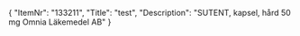 {
  "ItemNr": "133211",
  "Title": "test",
  "Description": "SUTENT, kapsel, hård 50 mg Omnia Läkemedel AB"
}